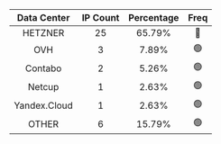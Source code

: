 | Data Center | IP Count | Percentage | Freq |
|:------------:|:--------:|:-----------:|:-----:|
| HETZNER | 25 | 65.79% | 🔴 |
| OVH | 3 | 7.89% | 🟢 |
| Contabo | 2 | 5.26% | 🟢 |
| Netcup | 1 | 2.63% | 🟢 |
| Yandex.Cloud | 1 | 2.63% | 🟢 |
| OTHER | 6 | 15.79% | 🟢 |